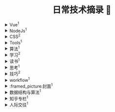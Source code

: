 
<h1 align="center">日常技术摘录 👋</h1>
   <details>
   <summary>Vue<sup>1</sup></summary>
   
   - [Vue动态修改路由](https://github.com/BiYuqi/snippets/issues/2)
 
 </details>
  <details>
   <summary>NodeJs<sup>1</sup></summary>
   
   - [node 技术预研  模板引擎](https://github.com/BiYuqi/snippets/issues/3)
 
 </details>
  <details>
   <summary>CSS<sup>2</sup></summary>
   
   - [怎么画一条0.5px的边更新 - 掘金](https://github.com/BiYuqi/snippets/issues/12)
 
   - [写CSS动效的常用套路(附demo的效果实现与源码](https://github.com/BiYuqi/snippets/issues/7)
 
 </details>
  <details>
   <summary>Tools<sup>1</sup></summary>
   
   - [Poi](https://github.com/BiYuqi/snippets/issues/6)
 
 </details>
  <details>
   <summary>算法<sup>1</sup></summary>
   
   - [labuladong的算法小抄](https://github.com/BiYuqi/snippets/issues/5)
 
 </details>
  <details>
   <summary>学习<sup>2</sup></summary>
   
   - [人是怎么废掉的 - 知乎](https://github.com/BiYuqi/snippets/issues/10)
 
   - [不想学习的时候如何逼迫自己学习 - 知乎](https://github.com/BiYuqi/snippets/issues/8)
 
 </details>
  <details>
   <summary>读书<sup>1</sup></summary>
   
   - [你最庆幸自己读过什么书? - 知乎](https://github.com/BiYuqi/snippets/issues/9)
 
 </details>
  <details>
   <summary>思考<sup>1</sup></summary>
   
   - [认知逻辑思维系统思考能力如何提升 - 知乎](https://github.com/BiYuqi/snippets/issues/11)
 
 </details>
  <details>
   <summary>技巧<sup>2</sup></summary>
   
   - [利用github api获取issue  Issue #44  isaaxite/blog](https://github.com/BiYuqi/snippets/issues/18)
 
   - [基于Github Action自动生成并更新GitHub Issue博客的ReadMe  Issue #1  jwenjian/ghiblog](https://github.com/BiYuqi/snippets/issues/13)
 
 </details>
  <details>
   <summary>workflow<sup>1</sup></summary>
   
   - [Awesome Actions](https://github.com/BiYuqi/snippets/issues/14)
 
 </details>
  <details>
   <summary>:framed_picture:封面<sup>1</sup></summary>
   
   - [封面](https://github.com/BiYuqi/snippets/issues/15)
 
 </details>
  <details>
   <summary>数据结构与算法<sup>1</sup></summary>
   
   - [我接触过的前端数据结构与算法](https://github.com/BiYuqi/snippets/issues/16)
 
 </details>
  <details>
   <summary>知乎专栏<sup>1</sup></summary>
   
   - [FE FAME](https://github.com/BiYuqi/snippets/issues/17)
 
 </details>
  <details>
   <summary>人际交往<sup>1</sup></summary>
   
   - [如何辨认身边的聪明人 - 知乎](https://github.com/BiYuqi/snippets/issues/20)
 
 </details>
    